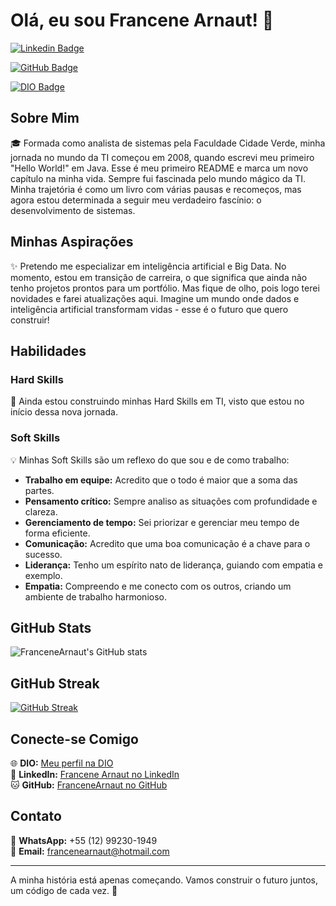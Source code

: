 # Olá, eu sou Francene Arnaut! 👋

[![Linkedin Badge](https://img.shields.io/badge/-Francene%20Arnaut-blue?style=flat-square&logo=Linkedin&logoColor=white&link=https://www.linkedin.com/in/francene-arnaut-2664392b4/)](https://www.linkedin.com/in/francene-arnaut-2664392b4/)

[![GitHub Badge](https://img.shields.io/badge/-FranceneArnaut-000?style=flat-square&logo=GitHub&logoColor=white&link=https://github.com/FranceneArnaut)](https://github.com/FranceneArnaut)

[![DIO Badge](https://img.shields.io/badge/-Francene%20Arnaut%20na%20DIO-green?style=flat-square&logo=Google%20Scholar&logoColor=white&link=https://web.dio.me/users/francenearnaut?tab=achievements)](https://web.dio.me/users/francenearnaut?tab=achievements)

## Sobre Mim

🎓 Formada como analista de sistemas pela Faculdade Cidade Verde, minha jornada no mundo da TI começou em 2008, quando escrevi meu primeiro "Hello World!" em Java. Esse é meu primeiro README e marca um novo capítulo na minha vida. Sempre fui fascinada pelo mundo mágico da TI. Minha trajetória é como um livro com várias pausas e recomeços, mas agora estou determinada a seguir meu verdadeiro fascínio: o desenvolvimento de sistemas.

## Minhas Aspirações

✨ Pretendo me especializar em inteligência artificial e Big Data. No momento, estou em transição de carreira, o que significa que ainda não tenho projetos prontos para um portfólio. Mas fique de olho, pois logo terei novidades e farei atualizações aqui. Imagine um mundo onde dados e inteligência artificial transformam vidas - esse é o futuro que quero construir!

## Habilidades

### Hard Skills

🚀 Ainda estou construindo minhas Hard Skills em TI, visto que estou no início dessa nova jornada. 

### Soft Skills

💡 Minhas Soft Skills são um reflexo do que sou e de como trabalho:
- **Trabalho em equipe:** Acredito que o todo é maior que a soma das partes.
- **Pensamento crítico:** Sempre analiso as situações com profundidade e clareza.
- **Gerenciamento de tempo:** Sei priorizar e gerenciar meu tempo de forma eficiente.
- **Comunicação:** Acredito que uma boa comunicação é a chave para o sucesso.
- **Liderança:** Tenho um espírito nato de liderança, guiando com empatia e exemplo.
- **Empatia:** Compreendo e me conecto com os outros, criando um ambiente de trabalho harmonioso.

## GitHub Stats

![FranceneArnaut's GitHub stats](https://github-readme-stats.vercel.app/api?username=FranceneArnaut&show_icons=true&theme=radical)

## GitHub Streak

[![GitHub Streak](https://streak-stats.demolab.com?user=FranceneArnaut&theme=radical&date_format=j%2Fn%5B%2FY%5D)](https://git.io/streak-stats)

## Conecte-se Comigo

🌐 **DIO:** [Meu perfil na DIO](https://web.dio.me/users/francenearnaut?tab=achievements)  
💼 **LinkedIn:** [Francene Arnaut no LinkedIn](https://www.linkedin.com/in/francene-arnaut-2664392b4/)  
🐱 **GitHub:** [FranceneArnaut no GitHub](https://github.com/FranceneArnaut)  

## Contato

📱 **WhatsApp:** +55 (12) 99230-1949  
📧 **Email:** francenearnaut@hotmail.com  

---

A minha história está apenas começando. Vamos construir o futuro juntos, um código de cada vez. 🌟
